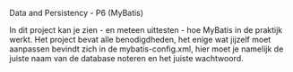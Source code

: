 Data and Persistency - P6 (MyBatis)

In dit project kan je zien - en meteen uittesten - hoe MyBatis in de praktijk werkt.
Het project bevat alle benodigdheden, het enige wat jijzelf moet aanpassen bevindt zich in de mybatis-config.xml, hier moet je namelijk de juiste naam van de database noteren en het juiste wachtwoord.
